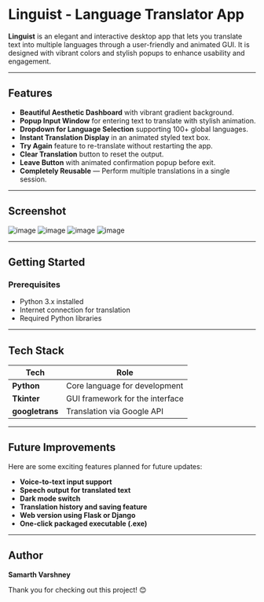 # Linguist - Language Translator App

**Linguist** is an elegant and interactive desktop app that lets you translate text into multiple languages through a user-friendly and animated GUI. It is designed with vibrant colors and stylish popups to enhance usability and engagement.

---

## Features

-  **Beautiful Aesthetic Dashboard** with vibrant gradient background.
-  **Popup Input Window** for entering text to translate with stylish animation.
-  **Dropdown for Language Selection** supporting 100+ global languages.
-  **Instant Translation Display** in an animated styled text box.
-  **Try Again** feature to re-translate without restarting the app.
-  **Clear Translation** button to reset the output.
-  **Leave Button** with animated confirmation popup before exit.
-  **Completely Reusable** — Perform multiple translations in a single session.

---

## Screenshot
![image](https://github.com/user-attachments/assets/13333170-134c-4eb6-80d9-d7c9351bed27)
![image](https://github.com/user-attachments/assets/f85381e0-1d65-4b90-9a9c-0f6117ff3d4c)
![image](https://github.com/user-attachments/assets/35323850-beb7-4e57-9cb8-28d9eaa606d3)
![image](https://github.com/user-attachments/assets/871576df-61fc-48e9-9e67-984f9da8833a)

---

## Getting Started

### Prerequisites

- Python 3.x installed
- Internet connection for translation
- Required Python libraries

---

## Tech Stack

| Tech         | Role                              |
|--------------|-----------------------------------|
| **Python**   | Core language for development     |
| **Tkinter**  | GUI framework for the interface   |
| **googletrans** | Translation via Google API    |

---

## Future Improvements

Here are some exciting features planned for future updates:

-  **Voice-to-text input support**
-  **Speech output for translated text**
-  **Dark mode switch**
-  **Translation history and saving feature**
-  **Web version using Flask or Django**
-  **One-click packaged executable (.exe)**

---

## Author

**Samarth Varshney**

Thank you for checking out this project! 😊
